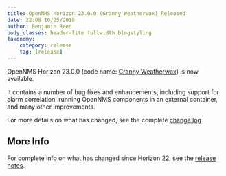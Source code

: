 ```yaml
---
title: OpenNMS Horizon 23.0.0 (Granny Weatherwax) Released
date: 22:08 10/25/2018
author: Benjamin Reed
body_classes: header-lite fullwidth blogstyling
taxonomy:
    category: release
    tag: [release]
---
```


OpenNMS Horizon 23.0.0 (code name: [Granny Weatherwax](https://en.wikipedia.org/wiki/Granny_Weatherwax)) is now available.

It contains a number of bug fixes and enhancements, including support for alarm correlation, running OpenNMS components in an external container, and many other improvements.

For more details on what has changed, see the complete [change log](https://docs.opennms.org/opennms/releases/23.0.0/releasenotes/#releasenotes-changelog-23.0.0).

More Info
---------

For complete info on what has changed since Horizon 22, see the [release notes](https://docs.opennms.org/opennms/releases/23.0.0/releasenotes/releasenotes.html).

